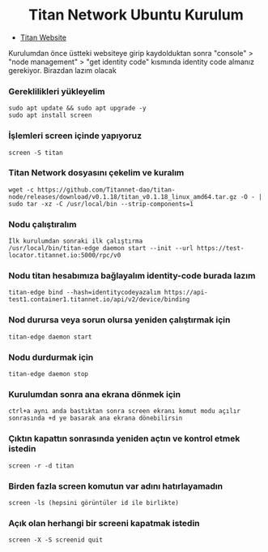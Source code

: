 <h1 align="center"> Titan Network Ubuntu Kurulum </h1>

* [Titan Website](https://test1.titannet.io/login)<br>

Kurulumdan önce üstteki websiteye girip kaydolduktan sonra "console" > "node management" > "get identity code" kısmında identity code almanız gerekiyor. Birazdan lazım olacak

### Gereklilikleri yükleyelim
```
sudo apt update && sudo apt upgrade -y
sudo apt install screen
```

### İşlemleri screen içinde yapıyoruz
```
screen -S titan
```

### Titan Network dosyasını çekelim ve kuralım
```
wget -c https://github.com/Titannet-dao/titan-node/releases/download/v0.1.18/titan_v0.1.18_linux_amd64.tar.gz -O - | sudo tar -xz -C /usr/local/bin --strip-components=1
```

### Nodu çalıştıralım
```
İlk kurulumdan sonraki ilk çalıştırma 
/usr/local/bin/titan-edge daemon start --init --url https://test-locator.titannet.io:5000/rpc/v0
```

### Nodu titan hesabımıza bağlayalım identity-code burada lazım
```
titan-edge bind --hash=identitycodeyazalım https://api-test1.container1.titannet.io/api/v2/device/binding
```

### Nod durursa veya sorun olursa yeniden çalıştırmak için
```
titan-edge daemon start
```

### Nodu durdurmak için
```
titan-edge daemon stop
```

### Kurulumdan sonra ana ekrana dönmek için
```
ctrl+a aynı anda bastıktan sonra screen ekranı komut modu açılır sonrasında +d ye basarak ana ekrana dönebilirsin
```

### Çıktın kapattın sonrasında yeniden açtın ve kontrol etmek istedin
```
screen -r -d titan
```

### Birden fazla screen komutun var adını hatırlayamadın
```
screen -ls (hepsini görüntüler id ile birlikte) 
```

### Açık olan herhangi bir screeni kapatmak istedin
```
screen -X -S screenid quit
```
